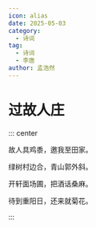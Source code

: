 ```yaml
---
icon: alias
date: 2025-05-03
category:
  - 诗词
tag:
  - 诗词
  - 李唐
author: 孟浩然
---
```


# 过故人庄

<!-- more -->


::: center

故人具鸡黍，邀我至田家。

绿树村边合，青山郭外斜。

开轩面场圃，把酒话桑麻。

待到重阳日，还来就菊花。

:::